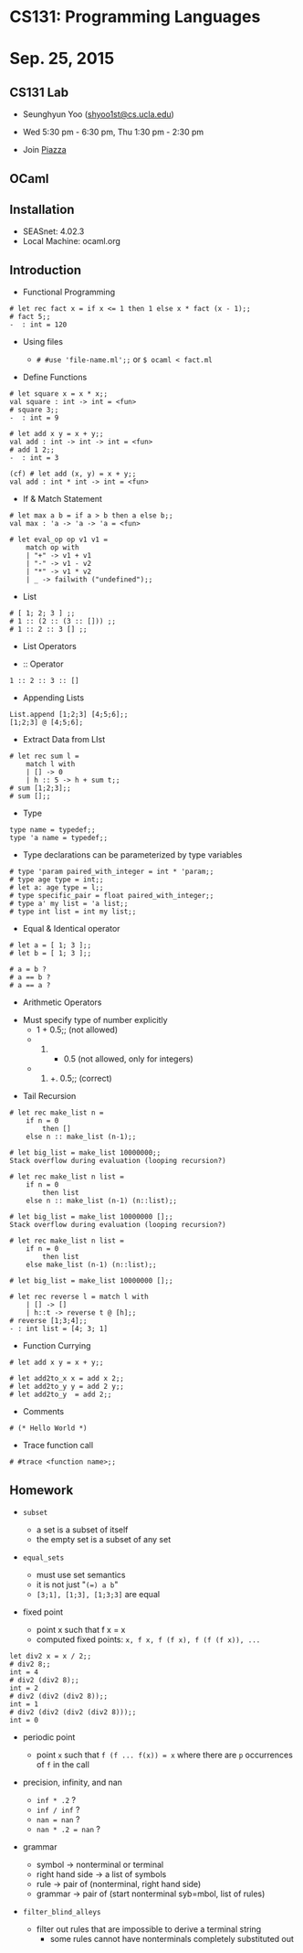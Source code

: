 # CS131: Programming Languages

# Sep. 25, 2015

## CS131 Lab

* Seunghyun Yoo (shyoo1st@cs.ucla.edu)
* Wed 5:30 pm - 6:30 pm, Thu 1:30 pm - 2:30 pm

* Join [Piazza](piazza.com/ucla/fall2015/cs131)

## OCaml

Installation
-------------
* SEASnet: 4.02.3
* Local Machine: ocaml.org

Introduction
-------------
* Functional Programming

```
# let rec fact x = if x <= 1 then 1 else x * fact (x - 1);;
# fact 5;;
-  : int = 120
```

* Using files
  - `# #use 'file-name.ml';;` or `$ ocaml < fact.ml`

* Define Functions

```
# let square x = x * x;;
val square : int -> int = <fun>
# square 3;;
-  : int = 9
```

```
# let add x y = x + y;;
val add : int -> int -> int = <fun>
# add 1 2;;
-  : int = 3
```

```
(cf) # let add (x, y) = x + y;;
val add : int * int -> int = <fun>
```

* If & Match Statement

```
# let max a b = if a > b then a else b;;
val max : 'a -> 'a -> 'a = <fun>
```

```
# let eval_op op v1 v1 =
	match op with
	| "+" -> v1 + v1
	| "-" -> v1 - v2
	| "*" -> v1 * v2
	| _ -> failwith ("undefined");;
```

* List

```
# [ 1; 2; 3 ] ;;
# 1 :: (2 :: (3 :: [])) ;;
# 1 :: 2 :: 3 [] ;;
```

* List Operators

- :: Operator

```
1 :: 2 :: 3 :: []
```

- Appending Lists

```
List.append [1;2;3] [4;5;6];;
[1;2;3] @ [4;5;6];
```

* Extract Data from LIst

```
# let rec sum l = 
	match l with 
	| [] -> 0
	| h :: 5 -> h + sum t;;
# sum [1;2;3];;
# sum [];;
```

* Type

```
type name = typedef;;
type 'a name = typedef;;
```

- Type declarations can be parameterized by type variables

```
# type 'param paired_with_integer = int * 'param;;
# type age type = int;;
# let a: age type = l;;
# type specific_pair = float paired_with_integer;;
# type a' my list = 'a list;;
# type int list = int my list;;
```

* Equal & Identical operator

```
# let a = [ 1; 3 ];;
# let b = [ 1; 3 ];;

# a = b ?
# a == b ?
# a == a ?
```

* Arithmetic Operators

- Must specify type of number explicitly
  * 1 + 0.5;; (not allowed)
  * 1. + 0.5 (not allowed, only for integers)
  * 1. +. 0.5;; (correct)

* Tail Recursion

```
# let rec make_list n = 
	if n = 0
		then []
	else n :: make_list (n-1);;

# let big_list = make_list 10000000;;
Stack overflow during evaluation (looping recursion?)
```

```
# let rec make_list n list = 
	if n = 0
		then list
	else n :: make_list (n-1) (n::list);;

# let big_list = make_list 10000000 [];;
Stack overflow during evaluation (looping recursion?)
```

```
# let rec make_list n list = 
	if n = 0
		then list
	else make_list (n-1) (n::list);;

# let big_list = make_list 10000000 [];;
```

```
# let rec reverse l = match l with
	| [] -> []
	| h::t -> reverse t @ [h];;
# reverse [1;3;4];;
- : int list = [4; 3; 1]
```

* Function Currying

```
# let add x y = x + y;;

# let add2to_x x = add x 2;;
# let add2to_y y = add 2 y;;
# let add2to_y  = add 2;;
```

* Comments

```
# (* Hello World *)
```

* Trace function call

```
# #trace <function name>;;
```

## Homework

* `subset`
  - a set is a subset of itself
  - the empty set is a subset of any set

* `equal_sets`
  - must use set semantics
  - it is not just "`(=) a b`"
  - `[3;1], [1;3], [1;3;3]` are equal

* fixed point
  - point x such that f x = x
  - computed fixed points:
    `x, f x, f (f x), f (f (f x)), ...`

```
let div2 x = x / 2;;
# div2 8;;
int = 4
# div2 (div2 8);;
int = 2
# div2 (div2 (div2 8));;
int = 1
# div2 (div2 (div2 (div2 8)));;
int = 0
```

* periodic point
  - point `x` such that `f (f ... f(x)) = x` where there are `p` occurrences of `f` in the call

* precision, infinity, and nan
  - `inf * .2` ?
  - `inf / inf` ?
  - `nan = nan` ?
  - `nan * .2 = nan` ?

* grammar
  - symbol -> nonterminal or terminal
  - right hand side -> a list of symbols
  - rule -> pair of (nonterminal, right hand side)
  - grammar -> pair of (start nonterminal syb=mbol, list of rules)

* `filter_blind_alleys`
  - filter out rules that are impossible to derive a terminal string
    + some rules cannot have nonterminals completely substituted out
  






















